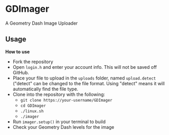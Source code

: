 # GDImager
A Geometry Dash Image Uploader

## Usage
**How to use**
- Fork the repository
- Open `login.h` and enter your account info. This will not be saved off GitHub.
- Place your file to upload in the `uploads` folder, named `upload.detect` ("detect" can be changed to the file format. Using "detect" means it will automatically find the file type.
- Clone into the repository with the following:
  * `git clone https://your-username/GDImager`
  * `cd GDImager`
  * `./linux.sh`
  * `./imager`
- Run `imager.setup()` in your terminal to build
- Check your Geometry Dash levels for the image
